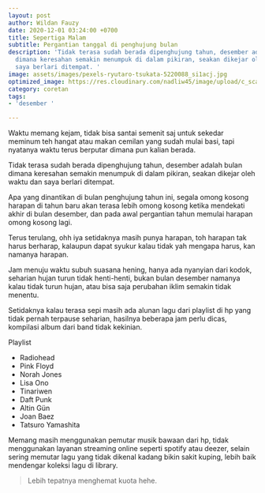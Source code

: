```yaml
---
layout: post
author: Wildan Fauzy
date: 2020-12-01 03:24:00 +0700
title: Sepertiga Malam
subtitle: Pergantian tanggal di penghujung bulan
description: 'Tidak terasa sudah berada dipenghujung tahun, desember adalah bulan
  dimana keresahan semakin menumpuk di dalam pikiran, seakan dikejar oleh waktu dan
  saya berlari ditempat. '
image: assets/images/pexels-ryutaro-tsukata-5220088_si1acj.jpg
optimized_image: https://res.cloudinary.com/nadliw45/image/upload/c_scale,w_380/v1606728677/pexels-ryutaro-tsukata-5220088_si1acj.jpg
category: coretan
tags:
- 'desember '

---
```

Waktu memang kejam, tidak bisa santai semenit saj untuk sekedar meminum teh hangat atau makan cemilan yang sudah mulai basi, tapi nyatanya waktu terus berputar dimana pun kalian berada. 

Tidak terasa sudah berada dipenghujung tahun, desember adalah bulan dimana keresahan semakin menumpuk di dalam pikiran, seakan dikejar oleh waktu dan saya berlari ditempat. 

Apa yang dinantikan di bulan penghujung tahun ini, segala omong kosong harapan di tahun baru akan terasa lebih omong kosong ketika mendekati akhir di bulan desember, dan pada awal pergantian tahun memulai harapan omong kosong lagi. 

Terus terulang, ohh iya setidaknya masih punya harapan, toh harapan tak harus berharap, kalaupun dapat syukur kalau tidak yah mengapa harus, kan namanya harapan. 

Jam menuju waktu subuh suasana hening, hanya ada nyanyian dari kodok, seharian hujan turun tidak henti-henti, bukan bulan desember namanya kalau tidak turun hujan, atau bisa saja perubahan iklim semakin tidak menentu. 

Setidaknya kalau terasa sepi masih ada alunan lagu dari playlist di hp yang tidak pernah terpause seharian, hasilnya beberapa jam perlu dicas, kompilasi album dari band tidak kekinian. 

Playlist 

* Radiohead 
* Pink Floyd 
* Norah Jones 
* Lisa Ono 
* Tinariwen 
* Daft Punk 
* Altin Gün 
* Joan Baez
* Tatsuro Yamashita 

Memang masih menggunakan pemutar musik bawaan dari hp, tidak menggunakan layanan streaming online seperti spotify atau deezer, selain sering memutar lagu yang tidak dikenal kadang bikin sakit kuping, lebih baik mendengar koleksi lagu di library. 

> Lebih tepatnya menghemat kuota hehe. 